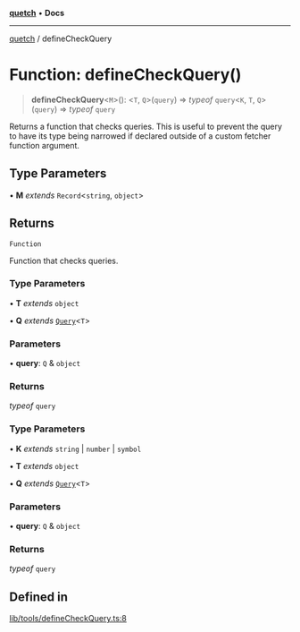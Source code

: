 [**quetch**](../README.md) • **Docs**

***

[quetch](../README.md) / defineCheckQuery

# Function: defineCheckQuery()

> **defineCheckQuery**\<`M`\>(): \<`T`, `Q`\>(`query`) => *typeof* `query`\<`K`, `T`, `Q`\>(`query`) => *typeof* `query`

Returns a function that checks queries. This is useful to prevent the query to have its type being narrowed if declared outside of a custom fetcher function argument.

## Type Parameters

• **M** *extends* `Record`\<`string`, `object`\>

## Returns

`Function`

Function that checks queries.

### Type Parameters

• **T** *extends* `object`

• **Q** *extends* [`Query`](../type-aliases/Query.md)\<`T`\>

### Parameters

• **query**: `Q` & `object`

### Returns

*typeof* `query`

### Type Parameters

• **K** *extends* `string` \| `number` \| `symbol`

• **T** *extends* `object`

• **Q** *extends* [`Query`](../type-aliases/Query.md)\<`T`\>

### Parameters

• **query**: `Q` & `object`

### Returns

*typeof* `query`

## Defined in

[lib/tools/defineCheckQuery.ts:8](https://github.com/nevoland/quetch/blob/4c3c4d08a348f3317d0dfdffa7516132c18306c7/lib/tools/defineCheckQuery.ts#L8)
